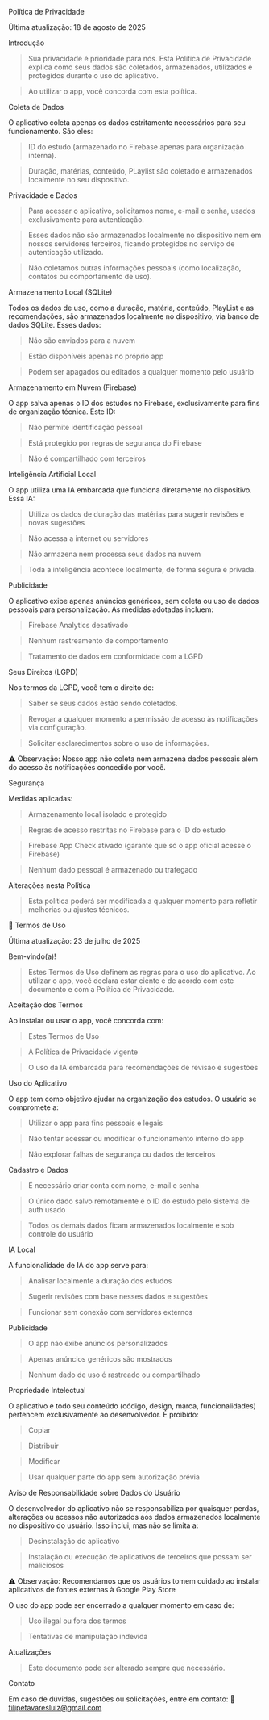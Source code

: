 Política de Privacidade

Última atualização: 18 de agosto de 2025

Introdução

> Sua privacidade é prioridade para nós. Esta Política de Privacidade explica como seus dados são coletados, armazenados, utilizados e protegidos durante o uso do aplicativo.

> Ao utilizar o app, você concorda com esta política.

Coleta de Dados

O aplicativo coleta apenas os dados estritamente necessários para seu funcionamento. São eles:

> ID do estudo (armazenado no Firebase apenas para organização interna).

> Duração, matérias, conteúdo, PLaylist são coletado e armazenados localmente no seu dispositivo.

Privacidade e Dados

> Para acessar o aplicativo, solicitamos nome, e-mail e senha, usados exclusivamente para autenticação.

> Esses dados não são armazenados localmente no dispositivo nem em nossos servidores terceiros, ficando protegidos no serviço de autenticação utilizado.

> Não coletamos outras informações pessoais (como localização, contatos ou comportamento de uso).

Armazenamento Local (SQLite)

Todos os dados de uso, como a duração, matéria, conteúdo, PlayList e as recomendações, são armazenados localmente no dispositivo, via banco de dados SQLite. Esses dados:

> Não são enviados para a nuvem

> Estão disponíveis apenas no próprio app

> Podem ser apagados ou editados a qualquer momento pelo usuário

Armazenamento em Nuvem (Firebase)

O app salva apenas o ID dos estudos no Firebase, exclusivamente para fins de organização técnica. Este ID:

> Não permite identificação pessoal

> Está protegido por regras de segurança do Firebase

> Não é compartilhado com terceiros

Inteligência Artificial Local

O app utiliza uma IA embarcada que funciona diretamente no dispositivo. Essa IA:

> Utiliza os dados de duração das matérias para sugerir revisões e novas sugestões

> Não acessa a internet ou servidores

> Não armazena nem processa seus dados na nuvem

> Toda a inteligência acontece localmente, de forma segura e privada.

Publicidade

O aplicativo exibe apenas anúncios genéricos, sem coleta ou uso de dados pessoais para personalização. As medidas adotadas incluem:

> Firebase Analytics desativado

> Nenhum rastreamento de comportamento

> Tratamento de dados em conformidade com a LGPD

Seus Direitos (LGPD)

Nos termos da LGPD, você tem o direito de:

> Saber se seus dados estão sendo coletados.

> Revogar a qualquer momento a permissão de acesso às notificações via configuração.

> Solicitar esclarecimentos sobre o uso de informações.

⚠️ Observação: Nosso app não coleta nem armazena dados pessoais além do acesso às notificações concedido por você.

Segurança

Medidas aplicadas:

> Armazenamento local isolado e protegido

> Regras de acesso restritas no Firebase para o ID do estudo

> Firebase App Check ativado (garante que só o app oficial acesse o Firebase)

> Nenhum dado pessoal é armazenado ou trafegado

Alterações nesta Política

> Esta política poderá ser modificada a qualquer momento para refletir melhorias ou ajustes técnicos.

📜 Termos de Uso

Última atualização: 23 de julho de 2025

Bem-vindo(a)!

> Estes Termos de Uso definem as regras para o uso do aplicativo. Ao utilizar o app, você declara estar ciente e de acordo com este documento e com a Política de Privacidade.

Aceitação dos Termos

Ao instalar ou usar o app, você concorda com:

> Estes Termos de Uso

> A Política de Privacidade vigente

> O uso da IA embarcada para recomendações de revisão e sugestões

Uso do Aplicativo

O app tem como objetivo ajudar na organização dos estudos. O usuário se compromete a:

> Utilizar o app para fins pessoais e legais

> Não tentar acessar ou modificar o funcionamento interno do app

> Não explorar falhas de segurança ou dados de terceiros

Cadastro e Dados

> É necessário criar conta com nome, e-mail e senha

> O único dado salvo remotamente é o ID do estudo pelo sistema de auth usado

> Todos os demais dados ficam armazenados localmente e sob controle do usuário

IA Local

A funcionalidade de IA do app serve para:

> Analisar localmente a duração dos estudos

> Sugerir revisões com base nesses dados e sugestões

> Funcionar sem conexão com servidores externos

Publicidade

> O app não exibe anúncios personalizados

> Apenas anúncios genéricos são mostrados

> Nenhum dado de uso é rastreado ou compartilhado

Propriedade Intelectual

O aplicativo e todo seu conteúdo (código, design, marca, funcionalidades) pertencem exclusivamente ao desenvolvedor. É proibido:

> Copiar

> Distribuir

> Modificar

> Usar qualquer parte do app sem autorização prévia

Aviso de Responsabilidade sobre Dados do Usuário

O desenvolvedor do aplicativo não se responsabiliza por quaisquer perdas, alterações ou acessos não autorizados aos dados armazenados localmente no dispositivo do usuário. Isso inclui, mas não se limita a:

> Desinstalação do aplicativo

> Instalação ou execução de aplicativos de terceiros que possam ser maliciosos

⚠️ Observação: Recomendamos que os usuários tomem cuidado ao instalar aplicativos de fontes externas à Google Play Store

O uso do app pode ser encerrado a qualquer momento em caso de:

> Uso ilegal ou fora dos termos

> Tentativas de manipulação indevida

Atualizações

> Este documento pode ser alterado sempre que necessário.

Contato

Em caso de dúvidas, sugestões ou solicitações, entre em contato:
📧 filipetavaresluiz@gmail.com
